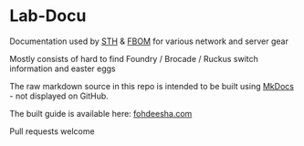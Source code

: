 
# Lab-Docu
Documentation used by [STH](https://forums.servethehome.com/index.php?threads/brocade-icx-series-cheap-powerful-10gbe-40gbe-switching.21107/)  & [FBOM](http://fbom.club/) for various network and server gear

Mostly consists of hard to find Foundry / Brocade / Ruckus switch information and easter eggs

The raw markdown source in this repo is intended to be built using [MkDocs](http://www.mkdocs.org/) - not displayed on GitHub.

The built guide is available here: [fohdeesha.com](https://fohdeesha.com/docs/)

Pull requests welcome
